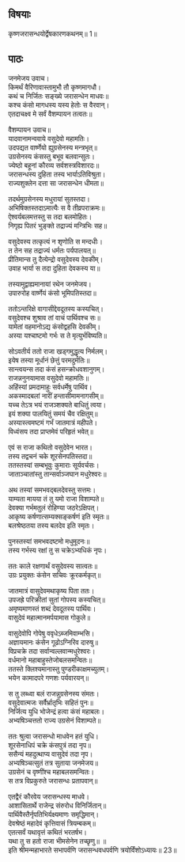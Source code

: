 ## विषयाः

कृष्णजरासन्धयोर्द्वेषकारणकथनम्॥ 1॥

## पाठः

जनमेजय उवाच।  
किमर्थं वैरिणावास्तामुभौ तौ कृष्णमागधौ।  
कथं च निर्जितः सङ्ख्ये जरासन्धेन माधवः॥  
कश्च कंसो मागधस्य यस्य हेतोः स वैरवान्।  
एतदाचक्ष्व मे सर्वं वैशम्पायन तत्वतः॥  

वैशम्पायन उवाच॥  
यादवानामन्ववाये वसुदेवो महामतिः।  
उदपद्यत वार्ष्णेयो ह्युग्रसेनस्य मन्त्रभृत्॥  
उग्रसेनस्य कंसस्तु बभूव बलवान्सुतः।  
ज्येष्ठो बहूनां कौरव्य सर्वशस्त्रविशारदः॥  
जरासन्धस्य दुहिता तस्य भार्याऽतिविश्रुता।  
राज्यशुक्लेन दत्ता सा जरासन्धेन धीमता॥  

तदर्थमुग्रसेनस्य मधुरायां सुतस्तदा।  
अभिषिक्तस्तदाऽमात्यैः स वै तीव्रपराक्रमः॥  
ऐश्वर्यबलमत्तस्तु स तदा बलमोहितः।  
निगृह्य पितरं भुङ्क्ते तद्राज्यं मन्त्रिभिः सह॥  

वसुदेवस्य तत्कृत्यं न शृणोति स मन्दधीः।  
त तेन सह तद्राज्यं धर्मतः पर्यपालयत्॥  
प्रीतिमान्स तु दैत्येन्द्रो वसुदेवस्य देवकीम्।  
उवाह भार्या स तदा दुहिता देवकस्य या॥  

तस्यामुद्वाह्यमानायां रथेन जनमेजय।  
उपारुरोह वार्ष्णेयं कंसो भूमिपतिस्तदा॥  

ततोऽन्तरिक्षे वागासीद्देवदूतस्य कस्यचित्।  
वसुदेवश्च शुश्राव तां वाचं पार्थिवश्च सः॥  
यामेतां वहमानोऽद्य कंसोद्वहसि देवकीम्।  
अस्या यश्चाष्टमो गर्भः स ते मृत्युर्भविष्यति॥  

सोऽवतीर्य ततो राजा खड्गमुद्धृत्य निर्मलम्।  
इयेष तस्या मूर्धानं छेत्तुं परमदुर्मतिः॥  
सान्त्वयन्स तदा कंसं हसन्क्रोधवशानुगम्।  
राजन्ननुनयामास वसुदेवो महामतिः॥  
अहिंस्यां प्रमदामाहुः सर्वधर्मेषु पार्थिव।  
अकस्मादबलां नारीं हन्तासीमामनागसीम्॥  
यच्च तेऽत्र भयं राजञ्शक्यते बाधितुं त्वया।  
इयं शक्या पालयितुं समयं चैव रक्षितुम्॥  
अस्यास्त्वमष्टमं गर्भं जातमात्रं महीपते।  
विध्वंसय तदा प्राप्तमेवं परिहृतं भवेत्॥  

एवं स राजा कथितो वसुदेवेन भारत।  
तस्य तद्वचनं चके शूरसेनपतिस्तदा॥  
ततस्तस्यां सम्बभूवुः कुमाराः सूर्यवर्चसः।  
जाताञ्चातांस्तु तान्सर्वाञ्जघान मधुरेश्वरः॥  

अथ तस्यां समभवद्बलदेवस्तु सत्तमः।  
याम्यता मायया तं तु यमो राजा विशाम्पते॥  
देवक्या गर्भमतुलं रोहिण्या जठरेऽक्षिपत्।  
आकृष्य कर्षणात्सम्यक्सङ्कर्षणं इति स्मृतः॥  
बलश्रेष्ठतया तस्य बलदेव इति स्मृतः।  

पुनस्तस्यां समभवदष्टमो मधुमूदनः॥  
तस्य गर्भस्य रक्षां तु स चक्रेऽभ्यधिकं नृपः।  

ततः काले रक्षणार्थं वसुदेवस्य सात्वतः॥  
उग्रः प्रयुक्तः कंसेन सचिवः क्रूरकर्मकृत्॥  

जातमात्रं वासुदेवमथाकृष्य पिता ततः।  
उपजह्रे परिक्रीतां सुतां गोपस्य कस्यचित्॥  
अमृष्यमाणस्तं शब्दं देवदूतस्य पार्थिवः।  
वासुदेवं महात्मानमर्पयामास गोकुले॥  

वासुदेवोपि गोपेषु ववृधेऽब्जमिवाम्भसि।  
अज्ञायमानः कंसेन गूढोऽग्निरिव दारुषु॥  
विप्रचक्रे तदा सर्वान्वल्लवान्मधुरेश्वरः।  
वर्धमानो महाबाहुस्तेजोबलसमन्वितः॥  
ततस्ते क्लिश्यमानास्तु पुण्डरीकाक्षमच्युतम्।  
भयेन कामादपरे गणशः पर्यवारयन्॥  

स तु लब्ध्वा बलं राजन्नुग्रसेनस्य संमतः।  
वसुदेवात्मजः सर्वैर्भ्रातृभिः सहितं पुनः॥  
निर्जित्य युधि भोजेन्द्रं हत्वा कंसं महाबलः।  
अभ्यषिञ्चत्ततो राज्य उग्रसेनं विशाम्पते॥  

ततः श्रुत्वा जरासन्धो माधवेन हतं युधि।  
शूरसेनाधिपं चक्रे कंसपुत्रं तदा नृप॥  
ससैन्यं महदुत्थाप्य वासुदेवं तदा नृप।  
अभ्यषिञ्चत्सुतं तत्र सुताया जनमेजय॥  
उग्रसेनं च वृष्णींश्च महाबलसमन्वितः।  
स तत्र विप्रकुरुते जरासन्धः प्रतापवान्॥  

एतद्वैरं कौरवेय जरासन्धस्य माधवे।  
आशासितार्थे राजेन्द्र संरुरोध विनिर्जितान्॥  
पार्थिवैस्तैर्नृपतिभिर्यक्ष्यमाणः समृद्धिमान्।  
देवश्रेष्ठं महादेवं कृत्तिवासं त्रियम्बकम्॥  
एतत्सर्वं यथावृत्तं कथितं भरतर्षभ।  
यथा तु स हतो राजा भीमसेनेन तच्छृणु॥ ॥  
इति श्रीमन्महाभारते सभापर्वणि जरासन्धवधपर्वणि त्रयोर्विंशोऽध्यायः॥ 23॥
